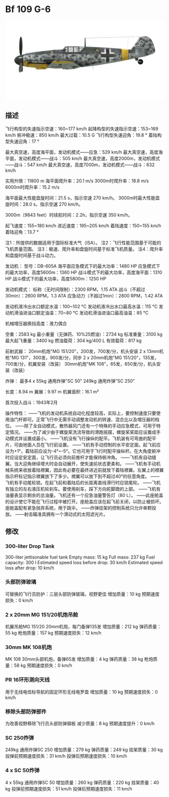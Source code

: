 # Bf 109 G-6

![bf109g6](../images/bf109g6.png)

## 描述

飞行构型的失速指示空速：160~177 km/h
起降构型的失速指示空速：153~169 km/h
俯冲极速：850 km/h
最大过载：10.5 G
飞行构型失速迎角：19.8 °
着陆构型失速迎角：17 °

最大真空速，高度海平面，发动机模式——应急：529 km/h
最大真空速，高度海平面，发动机模式——战斗：505 km/h
最大真空速，高度2000m，发动机模式——战斗：547 km/h
最大真空速，高度7000m，发动机模式——战斗：632 km/h

实用升限：11800 m
海平面爬升率：20.1 m/s
3000m时爬升率：18.8 m/s
6000m时爬升率：15.2 m/s

海平面最大性能盘旋时间：21.5 s，指示空速 270 km/h。
3000m时最大性能盘旋时间：28.0 s，指示空速 270 km/h。

3000m（9843 feet）时续航时间：2.2h，指示空速 350 km/h。

起飞速度：155~180 km/h
进近速度：195~205 km/h
着陆速度：150~155 km/h
着陆迎角：13.7 °

注1：所提供的数据适用于国际标准大气（ISA）。
注2：飞行性能范围基于可能的飞机质量范围。
注3：极速、爬升率和盘旋时间基于标准飞机质量。
注4：爬升率和盘旋时间基于战斗动力。

发动机：
型号：DB-605A
海平面应急模式下的最大功率：1480 HP
应急模式下的最大功率，高度5600m：1360 HP
战斗模式下的最大功率，高度海平面：1310 HP
战斗模式下的最大功率，高度5800m：1250 HP

发动机模式：
标称（无时间限制）：2300 RPM，1.15 ATA
战斗（不超过30min）：2600 RPM，1.3 ATA
应急动力（不超过1min）：2800 RPM，1.42 ATA

发动机液冷出水口额定水温：100~102 °C
发动机液冷出水口最高水温：115 °C
发动机滑油进油口额定油温：70~80 °C
发动机滑油进油口最高油温：85 °C

机械增压器换挡高度：液力偶合 

空重：2583 kg
最小重量（无弹药、10%25燃油）：2734 kg
标准重量：3100 kg
最大起飞重量：3400 kg
燃油载荷：304 kg/400 L
有效载荷：817 kg

前射武器：
20mm机炮"MG 151/20"，200发，700发/分，机头安装
2 x 13mm机枪"MG 131"，300发，900发/分，同步
2 x 20mm机炮"MG 151/20"，135发，700发/分，机翼安装（改装）
30mm机炮"MK 108"，65发，650发/分，机头安装（改装）

炸弹：
最多4 x 55kg 通用炸弹"SC 50"
249kg 通用炸弹"SC 250"

长度：8.94 m
翼展：9.97 m
机翼面积：16.1 m²

首次投入战斗：1943年2月

操作特性：
——飞机的发动机系统自动化程度较高，实际上，要控制速度只要使用油门杆即可。正常飞行中无需手动调整发动机的转速、混合比以及增压器的档位。
——除了全自动模式，散热器风门还有一个特殊的手动应急模式，可用于特定情况。
——为了减少由于螺旋桨洗流导致的滑跑摇摆，螺旋桨桨距应设置成手动模式并设置成最小。
——飞机没有飞行操纵的配平。飞机装有可弯曲的配平片，可由地面人员在飞行前设置。
——飞机有手动控制的水平安定面。起飞前应设为+1°，着陆前应设为-4°~-5°。它也可用于飞行时配平操纵杆。在大角度俯冲时应设定安定面，让飞行员必须向前推杆才能保持俯冲角。
——飞机有自动缝翼。当大迎角继续增大时会自动展开，使失速前状态更柔和。
——飞机有手动机械系统来收放着陆襟翼，因此有必要在最终进近前就放下着陆襟翼。左翼上的襟翼指示杆标记指示襟翼放下了多少。襟翼可以放下到不超过40°的任意角度。
——飞机有手动尾轮锁。在起飞前和着陆后的长距离直线滑行时应锁尾轮。
——飞机有独立的左右液压机轮刹车。要使用刹车，踩下方向舵脚蹬的上部。
——飞机有油量表显示剩余的总油量。飞机还有一个应急油量警告灯（80 L）。
——此座舱盖的设计使它不能在飞行过程中被打开。座舱盖应该在起飞前关闭，以防止被损坏。座舱盖配有紧急抛弃系统，用于跳伞。
——炸弹挂架的控制系统只允许单颗投放。
——射击瞄准具拥有一个滑动式的太阳滤光片。

## 修改


### 300-liter Drop Tank

300-liter jettisonable fuel tank
Empty mass: 15 kg
Full mass: 237 kg
Fuel capacity: 300 l
Estimated speed loss before drop: 30 km/h
Estimated speed loss after drop: 10 km/h

### 头部防弹玻璃

可替换的飞行员防护：三层头部防弹玻璃，视野更佳
增加质量：10 kg
预期速度损失：0 km/h

### 2 x 20mm MG 151/20机炮吊舱

机翼吊舱MG 151/20 20mm机炮，每门备弹135发
增加质量：212 kg
弹药质量：55 kg
枪炮质量：157 kg
预期速度损失：12 km/h

### 30mm MK 108机炮

MK 108 30mm头部机炮，备弹65发
增加质量：4 kg
弹药质量：38 kg
枪炮质量：58 kg
预期速度损失：0 km/h

### PR 16环形测向天线

用于无线电信标导航的固定环形无线电罗盘
增加质量：10 kg
预期速度损失：0 km/h

### 移除头部防弹部件

为改善视野移除飞行员头部防弹钢板
减少质量：8 kg
预期速度提升：0 km/h

### SC 250炸弹

249kg 通用炸弹SC 250
增加质量：279 kg
弹药质量：249 kg
挂架质量：30 kg
投弹前预期速度损失：31 km/h
投弹后预期速度损失：10 km/h

### 4 x SC 50炸弹

4 x 55kg 通用炸弹SC 50
增加质量：260 kg
弹药质量：220 kg
挂架质量：40 kg
投弹前预期速度损失：51 km/h
投弹后预期速度损失：11 km/h